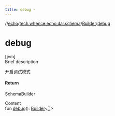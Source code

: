 ```yaml
---
title: debug -
---
```

//[echo](../../index.md)/[tech.whence.echo.dal.schema](../index.md)/[Builder](index.md)/[debug](debug.md)



# debug  
[jvm]  
Brief description  


开启调试模式



#### Return  


SchemaBuilder<T>

  
Content  
fun [debug](debug.md)(): [Builder](index.md)<[T](index.md)>  



